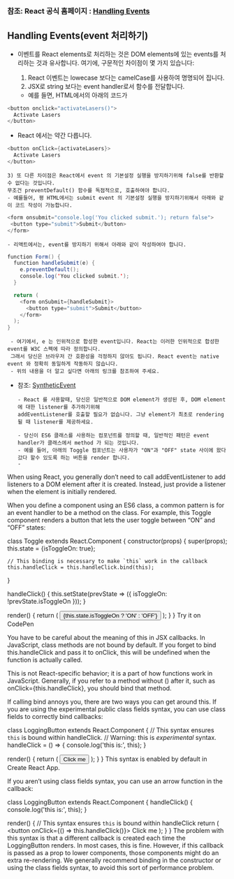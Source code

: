 ### 참조: React 공식 홈페이지 : [Handling Events](https://reactjs.org/docs/handling-events.html)

## Handling Events(event 처리하기)
 - 이벤트를 React elements로 처리하는 것은 DOM elements에 있는 events를 처리하는 것과 유사합니다. 
 여기에, 구문적인 차이점이 몇 가지 있습니다:
  
    1) React 이벤트는 lowecase 보다는 camelCase를 사용하여 명명되어 집니다. 
    2) JSX로 string 보다는 event handler로서 함수를 전달합니다.
    - 예를 들면, HTML에서의 아래의 코드가 
~~~Java Script
<button onclick="activateLasers()">
  Activate Lasers
</button>
~~~
 
  - React 에서는 약간 다릅니다.
~~~Java Script
<button onClick={activateLasers}>
  Activate Lasers
</button>
~~~

    3) 또 다른 차이점은 React에서 event 의 기본설정 실행을 방지하기위해 false를 반환할수 없다는 것입니다. 
    무조건 preventDefault() 함수를 독점적으로, 호출하여야 합니다. 
    - 예를들어, 평 HTML에서는 submit event 의 기본설정 실행을 방지하기위해서 아래와 같이 코드 작성이 가능합니다.
 ~~~Java Script
<form onsubmit="console.log('You clicked submit.'); return false">
  <button type="submit">Submit</button>
</form>
~~~
    - 리액트에서는, event를 방지하기 위해서 아래와 같이 작성하여야 합니다. 
~~~Java Script
function Form() {
  function handleSubmit(e) {
    e.preventDefault();
    console.log('You clicked submit.');
  }

  return (
    <form onSubmit={handleSubmit}>
      <button type="submit">Submit</button>
    </form>
  );
}
 ~~~
     - 여기에서, e 는 인위적으로 합성한 event입니다. React는 이러한 인위적으로 합성한 event를 W3C 스펙에 따라 정의합니다.
     그래서 당신은 브라우저 간 호환성을 걱정하지 않아도 됩니다. React event는 native event 와 정확히 동일하게 작동하지 않습니다.
     - 위의 내용을 더 알고 싶다면 아래의 링크를 참조하여 주세요. 
     
- 참조: [SyntheticEvent](https://reactjs.org/docs/events.html)

      
      - React 를 사용할때, 당신은 일반적으로 DOM element가 생성된 후, DOM element 에 대한 listener를 추가하기위해 
      addEventListener를 호출할 필요가 없습니다. 그냥 element가 최초로 rendering 될 때 listener를 제공하세요.
      
      - 당신이 ES6 클래스를 사용하는 컴포넌트를 정의할 때, 일반적인 패턴은 event handler가 클래스에서 method 가 되는 것입니다.
      - 예를 들어, 아래의 Toggle 컴포넌트는 사용자가 "ON"과 "OFF" state 사이에 왔다 갔다 할수 있도록 하는 버튼을 render 합니다.
      - 
When using React, you generally don’t need to call addEventListener to add listeners to a DOM element after it is created.
Instead, just provide a listener when the element is initially rendered.

When you define a component using an ES6 class, a common pattern is for an event handler to be a method on the class. 
For example, this Toggle component renders a button that lets the user toggle between “ON” and “OFF” states:

class Toggle extends React.Component {
  constructor(props) {
    super(props);
    this.state = {isToggleOn: true};

    // This binding is necessary to make `this` work in the callback
    this.handleClick = this.handleClick.bind(this);
  }

  handleClick() {
    this.setState(prevState => ({
      isToggleOn: !prevState.isToggleOn
    }));
  }

  render() {
    return (
      <button onClick={this.handleClick}>
        {this.state.isToggleOn ? 'ON' : 'OFF'}
      </button>
    );
  }
}
Try it on CodePen

You have to be careful about the meaning of this in JSX callbacks. 
In JavaScript, class methods are not bound by default. If you forget to bind this.handleClick and pass it to onClick, 
this will be undefined when the function is actually called.

This is not React-specific behavior; it is a part of how functions work in JavaScript. Generally, 
if you refer to a method without () after it, such as onClick={this.handleClick}, you should bind that method.

If calling bind annoys you, there are two ways you can get around this. If you are using the experimental public class fields syntax,
you can use class fields to correctly bind callbacks:

class LoggingButton extends React.Component {
  // This syntax ensures `this` is bound within handleClick.
  // Warning: this is *experimental* syntax.
  handleClick = () => {
    console.log('this is:', this);
  }

  render() {
    return (
      <button onClick={this.handleClick}>
        Click me
      </button>
    );
  }
}
This syntax is enabled by default in Create React App.

If you aren’t using class fields syntax, you can use an arrow function in the callback:

class LoggingButton extends React.Component {
  handleClick() {
    console.log('this is:', this);
  }

  render() {
    // This syntax ensures `this` is bound within handleClick
    return (
      <button onClick={() => this.handleClick()}>
        Click me
      </button>
    );
  }
}
The problem with this syntax is that a different callback is created each time the LoggingButton renders.
In most cases, this is fine. However, if this callback is passed as a prop to lower components, 
those components might do an extra re-rendering. We generally recommend binding in the constructor or using the class fields syntax,
to avoid this sort of performance problem.

